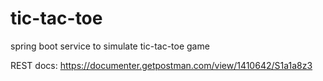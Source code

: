 # tic-tac-toe
spring boot service to simulate tic-tac-toe game


REST docs: https://documenter.getpostman.com/view/1410642/S1a1a8z3

